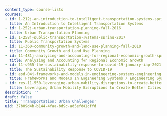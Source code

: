 ```yaml
---
content_type: course-lists
courses:
- id: 1-212j-an-introduction-to-intelligent-transportation-systems-spring-2005
  title: An Introduction to Intelligent Transportation Systems
- id: 1-252j-urban-transportation-planning-fall-2016
  title: Urban Transportation Planning
- id: 1-258j-public-transportation-systems-spring-2017
  title: Public Transportation Systems
- id: 11-360-community-growth-and-land-use-planning-fall-2010
  title: Community Growth and Land Use Planning
- id: 11-481j-analyzing-and-accounting-for-regional-economic-growth-spring-2009
  title: Analyzing and Accounting for Regional Economic Growth
- id: 11-s955-the-sustainability-response-to-covid-19-january-iap-2021
  title: The Sustainability Response to COVID-19
- id: esd-04j-frameworks-and-models-in-engineering-systems-engineering-system-design-spring-2007
  title: Frameworks and Models in Engineering Systems / Engineering System Design
- id: res-11-550-leveraging-urban-mobility-disruptions-to-create-better-cities-spring-2021
  title: Leveraging Urban Mobility Disruptions to Create Better Cities
description: ''
draft: false
title: 'Transportation: Urban Challenges'
uid: 37b09d4b-b144-4faa-bd9c-ad5efd81cffd
---
```

